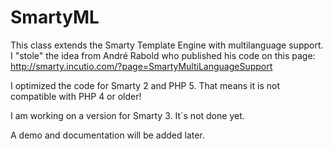 SmartyML
========

This class extends the Smarty Template Engine with multilanguage support. I "stole" the idea from André Rabold who published his code on this page:
http://smarty.incutio.com/?page=SmartyMultiLanguageSupport

I optimized the code for Smarty 2 and PHP 5. That means it is not compatible with PHP 4 or older!

I am working on a version for Smarty 3. It´s not done yet.

A demo and documentation will be added later.
